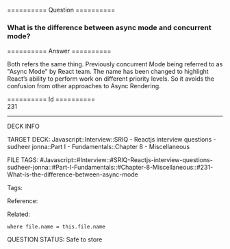 ========== Question ==========  

### What is the difference between async mode and concurrent mode?  

========== Answer ==========  

Both refers the same thing. Previously concurrent Mode being referred to as
"Async Mode" by React team. The name has been changed to highlight React’s
ability to perform work on different priority levels. So it avoids the confusion
from other approaches to Async Rendering.

========== Id ==========  
231

---

DECK INFO

TARGET DECK: Javascript::Interview::SRIQ - Reactjs interview questions - sudheer jonna::Part I - Fundamentals::Chapter 8 - Miscellaneous

FILE TAGS: #Javascript::#Interview::#SRIQ-Reactjs-interview-questions-sudheer-jonna::#Part-I-Fundamentals::#Chapter-8-Miscellaneous::#231-What-is-the-difference-between-async-mode

Tags:

Reference:

Related:

```dataview
where file.name = this.file.name
```
QUESTION STATUS: Safe to store
